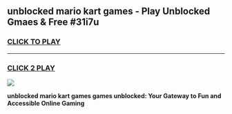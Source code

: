 
## unblocked mario kart games - Play Unblocked Gmaes & Free #31i7u
<h3>
<a href="https://premium.freeplayer.one?title=unblocked_mario_kart_games&ref=01M">CLICK TO PLAY</a></h3>
<hr>

<h3>
<a href="https://premium.freeplayer.one?title=unblocked_mario_kart_games&ref=01M">CLICK 2 PLAY</a>
  
</h3>

<a href="https://premium.freeplayer.one?title=unblocked_mario_kart_games&ref=01M"><img src="https://clearcache.store/games.png"></a>


**unblocked mario kart games games unblocked: Your Gateway to Fun and Accessible Online Gaming**
